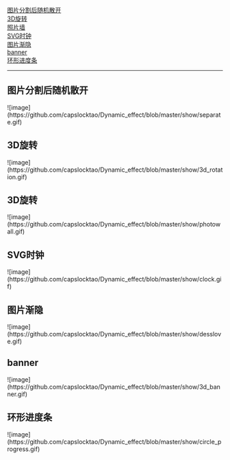 ﻿[图片分割后随机散开](#separate)<br/>
[3D旋转](#3d_rotation)<br/>
[照片墙](#photowall)<br/>
[SVG时钟](#clock)<br/>
[图片渐隐](#desslove)<br/>
[banner](#3d_banner)<br/>
[环形进度条](#circle_progress)<br/>
***

<h2 id="separate">图片分割后随机散开</h2>
![image](https://github.com/capslocktao/Dynamic_effect/blob/master/show/separate.gif)

<h2 id="3d_rotation">3D旋转</h2>
![image](https://github.com/capslocktao/Dynamic_effect/blob/master/show/3d_rotation.gif)

<h2 id="photowall">3D旋转</h2>
![image](https://github.com/capslocktao/Dynamic_effect/blob/master/show/photowall.gif)

<h2 id="clock">SVG时钟</h2>
![image](https://github.com/capslocktao/Dynamic_effect/blob/master/show/clock.gif)

<h2 id="desslove">图片渐隐</h2>
![image](https://github.com/capslocktao/Dynamic_effect/blob/master/show/desslove.gif)

<h2 id="3d_banner">banner</h2>
![image](https://github.com/capslocktao/Dynamic_effect/blob/master/show/3d_banner.gif)

<h2 id="circle_progress">环形进度条</h2>
![image](https://github.com/capslocktao/Dynamic_effect/blob/master/show/circle_progress.gif)
